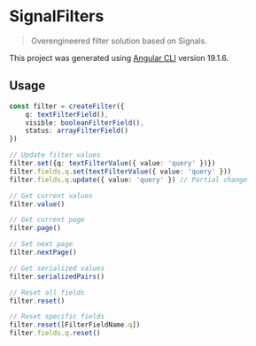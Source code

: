 # SignalFilters

> Overengineered filter solution based on Signals.

This project was generated using [Angular CLI](https://github.com/angular/angular-cli) version 19.1.6.

## Usage

```ts
const filter = createFilter({
    q: textFilterField(),
    visible: booleanFilterField(),
    status: arrayFilterField()
})

// Update filter values
filter.set({q: textFilterValue({ value: 'query' })})
filter.fields.q.set(textFilterValue({ value: 'query' }))
filter.fields.q.update({ value: 'query' }) // Partial change

// Get current values
filter.value()

// Get current page
filter.page()

// Set next page
filter.nextPage()

// Get serialized values
filter.serializedPairs()

// Reset all fields
filter.reset()

// Reset specific fields
filter.reset([FilterFieldName.q])
filter.fields.q.reset()
```

